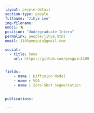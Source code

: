 ```yaml
---
layout: people-detail
section-type: people
fullname: "Jihye Lee"
img-filename: 
emoji: 🐈
position: "Undergraduate Intern"
permalink: people/jihye.html
email: 1109penguin@gmail.com

social:
  - title: home
    url: https://github.com/penguin1109

 
fields:
    - name : Diffusion Model
    - name : VQA
    - name : Zero-Shot Segmentation
    
    
publications:

---
```

